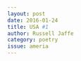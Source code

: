 ```yaml
---
layout: post 
date: 2016-01-24
title: USA #1
author: Russell Jaffe
category: poetry
issue: ameria
---
```

